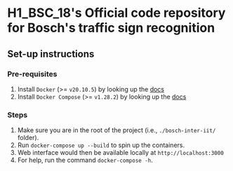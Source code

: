 # H1_BSC_18's Official code repository for Bosch's traffic sign recognition
## Set-up instructions

### Pre-requisites

1. Install `Docker` (>= `v20.10.5`) by looking up the
   [docs](https://docs.docker.com/get-docker/)
2. Install `Docker Compose` (>= `v1.28.2`) by looking up the
   [docs](https://docs.docker.com/compose/install/)

### Steps

1. Make sure you are in the root of the project (i.e., `./bosch-inter-iit/`
   folder).
2. Run `docker-compose up --build` to spin up the containers.
3. Web interface would then be available locally at `http://localhost:3000`
4. For help, run the command `docker-compose -h`.

